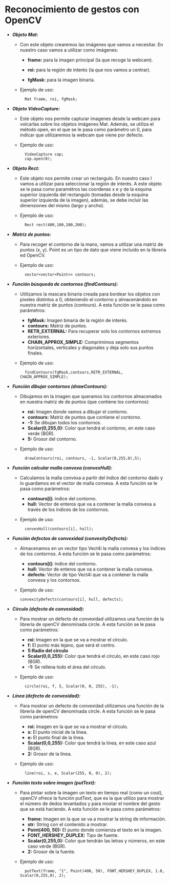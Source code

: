 # Reconocimiento de gestos con OpenCV


 * ***Objeto Mat:***
 	
    * Con este objeto crearemos las imágenes que vamos a necesitar. En nuestro caso vamos a utilizar como imágenes: 
    	* **frame:** para la imagen principal (la que recoge la webcam).
    	
    	* **roi:** para la región de interés (la que nos vamos a centrar).
    	
    	* **fgMask:** para la imagen binaria.
    	  
    * Ejemplo de uso:
    	
    		Mat frame, roi, fgMask; 


 * ***Objeto VideoCapture:***
 	
    * Este objeto nos permite capturar imagenes desde la webcam para volcarlas sobre los objetos imágenes Mat. Además, se utiliza el método open, en el que se le pasa como parámetro un 0, para indicar que utilizaremos la webcam que viene por defecto.
     
    * Ejemplo de uso:
    	
    		VideoCapture cap; 
    		cap.open(0);
            
            
* ***Objeto Rect:***
 	
    * Este objeto nos permite crear un rectangulo. En nuestro caso l vamos a utilizar para seleccionar la región de interés. A este objeto se le pasa como paramétros las coordenas x e y de la esquina superior izquierda del rectangulo (tomadas desde la esquina superior izquierda de la imagen), además, se debe incluir las dimensiones del mismo (largo y ancho).
     
    * Ejemplo de uso:
    	
    		Rect rect(400,100,200,200);
      
      
* ***Matriz de puntos:***
 	
    * Para recoger el contorno de la mano, vamos a utilizar una matriz de puntos (x, y). Point es un tipo de dato que viene incluido en la libreria ed OpenCV.
     
    * Ejemplo de uso:
    	
    		vector<vector<Point>> contours;
      
      
* ***Función búsqueda de contornos (findContours):***
 	
    * Utilizamos la mascara binaria creada para bordear los objetos con pixeles distintos a 0, obteniendo el contorno y almacenándolo en nuestra matriz de puntos (contours). A esta función se le pasa como parámetros:
    	* **fgMask:** Imagen binaria de la región de interés.
    	* **contours:** Matriz de puntos.
    	* **RETR_EXTERNAL:** Para recuperar solo los contornos extremos exteriores.
    	* **CHAIN_APPROX_SIMPLE:** Comprimimos segmentos horizontales, verticales y diagonales y deja solo sus puntos finales.
     
    * Ejemplo de uso:
    	
    		findContours(fgMask,contours,RETR_EXTERNAL, CHAIN_APPROX_SIMPLE);
       
       
 * ***Función dibujar contornos (drawContours):***
 	
    * Dibujamos en la imagen que queramos los contornos almacenados en nuestra matriz de  de puntos (que contiene los contornos):
    	* **roi:** Imagen donde vamos a dibujar el contorno.
    	* **contours:** Matriz de puntos que contiene el contorno.
    	* **-1:** Se dibujan todos los contornos. 
    	* **Scalar(0,255,0):** Color que tendrá el contorno, en este caso verde (BGR).
    	* **5:** Grosor del contorno.
     
    * Ejemplo de uso:
    	
    		drawContours(roi, contours, -1, Scalar(0,255,0),5);
      
      
  * ***Función calcular malla convexa (convexHull):***
 	
    * Calculamos la malla convexa a partir del índice del contorno dado y lo guardamos en el vector de malla convexa. A esta función se le pasa como parámetros:
    	* **contours[i]:** índice del contorno.
    	* **hull:** Vector de enteros que va a contener la malla convexa a través de los índices de los contornos.
     
    * Ejemplo de uso:
    	
    		convexHull(contours[i], hull);
      
      
 * ***Función defectos de convexidad (convexityDefects):***
 
    * Almacenamos en un vector tipo Vect4i la malla convexa y los índices de los contornos. A esta función se le pasa como parámetros:
      * **contours[i]:** índice del contorno.
      * **hull:** Vector de enteros que va a contener la malla convexa.
      * **defects:** Vector de tipo Vect4i que va a contener la malla convexa y los contornos.
     
    * Ejemplo de uso:
    	
    	  convexityDefects(contours[i], hull, defects);
      
      
 * ***Círculo (defecto de convexidad):***
 	
    * Para mostrar un defecto de convexidad utilizamos una función de la librería de openCV denominada circle. A esta función se le pasa como parámetros:
    	* **roi:** Imagen en la que se va a mostrar el círculo.
    	* **f:** El punto más lejano, que será el centro.
    	* **5:Radio del círculo** 
    	* **Scalar(0,0,255):** Color que tendrá el círculo, en este caso rojo (BGR).
    	* **-1:** Se rellena todo el área del círculo.
     
    * Ejemplo de uso:
    	
    		circle(roi, f, 5, Scalar(0, 0, 255), -1);
        
        
  * ***Línea (defecto de convexidad):***
 	
    * Para mostrar un defecto de convexidad utilizamos una función de la librería de openCV denominada circle. A esta función se le pasa como parámetros:
    	* **roi:** Imagen en la que se va a mostrar el círculo.
    	* **s:** El punto inicial de la  línea.
    	* **e:** El punto final  de la  línea.
    	* **Scalar(0,0,255):** Color que tendrá la línea, en este caso azul (BGR).
    	* **2:** Grosor de la línea.
     
    * Ejemplo de uso:
    	
    		line(roi, s, e, Scalar(255, 0, 0), 2);
          
          
 * ***Función texto sobre imagen (putText):***
 	
    * Para pintar sobre la imagen un texto en tiempo real (como un cout), openCV ofrece la función putText, que es la que utilizo para mostrar el número de dedos levantados y para mostar el nombre del gesto que se está haciendo. A esta función se le pasa como parámetros:
    	* **frame:** Imagen en la que se va a mostrar la string de información.
    	* **str:** String con el contenido a mostrar.
    	* **Point(400, 50):** El punto donde comienza el texto en la imagen.
    	* **FONT_HERSHEY_DUPLEX:** Tipo de fuente.
    	* **Scalar(0,255,0):** Color que tendrán las letras y números, en este caso verde (BGR).
    	* **2:** Grosor de la fuente.
     
    * Ejemplo de uso:
    	
    		putText(frame, "1", Point(400, 50), FONT_HERSHEY_DUPLEX, 1.0, Scalar(0,255,0), 2);
